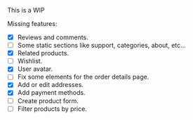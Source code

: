 This is a WIP

Missing features:

- [x] Reviews and comments.
- [ ] Some static sections like support, categories, about, etc...
- [x] Related products.
- [ ] Wishlist.
- [x] User avatar.
- [ ] Fix some elements for the order details page.
- [x] Add or edit addresses.
- [x] Add payment methods.
- [ ] Create product form.
- [ ] Filter products by price.